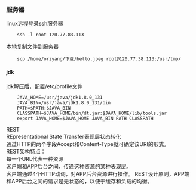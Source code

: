 ### 服务器
linux远程登录ssh服务器
        
        ssh -l root 120.77.83.113

本地复制文件到服务器
        
        scp /home/orzyang/下载/hello.jpeg root@120.77.38.113:/usr/tmp/



#### jdk
jdk解压后，配置/etc/profile文件

        JAVA_HOME=/usr/java/jdk1.8.0_131
        JAVA_BIN=/usr/java/jdk1.8.0_131/bin
        PATH=$PATH:$JAVA_BIN
        CLASSPATH=$JAVA_HOME/bin/dt.jar:$JAVA_HOME/lib/tools.jar
        export JAVA_HOME=$JAVA_HOME JAVA_BIN PATH CLASSPATH



 REST  
 REpresentational State Transfer表现层状态转化  
通过HTTP的两个字段Accept和Content-Type就可确定该URI的形式。  
REST架构特点：  
每一个URL代表一种资源  
客户端和APP后台之间，传递这种资源的某种表现层。  
客户端通过4个HTTP动词，对APP后台资源进行操作。
REST设计原则，APP端和APP后台之间的请求是无状态的，以便于缓存和负载的均衡。


